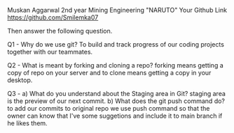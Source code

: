 Muskan Aggarwal
2nd year Mining Engineering
"NARUTO"
Your Github Link <https://github.com/Smilemka07>

Then answer the following question.

Q1 - Why do we use git? 
To build and track progress of our coding projects together with our teammates.

Q2 - What is meant by forking and cloning a repo? 
forking means getting a copy of repo on your server and to clone means getting a copy in your desktop.

Q3 - a) What do you understand about the Staging area in Git?
      staging area is the preview of our next commit.
     b) What does the git push command do? 
     to add our commits to original repo we use push command so that the owner can know that I've some suggetions and include it to main branch if he likes them.